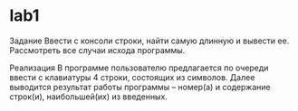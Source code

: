 # lab1
Задание
Ввести с консоли строки, найти самую длинную и вывести ее. Рассмотреть все случаи исхода программы.

Реализация
В программе пользователю предлагается по очереди ввести с клавиатуры 4 строки, состоящих из символов.
Далее выводится результат работы программы – номер(а) и содержание строк(и), наибольшей(их) из введенных.
